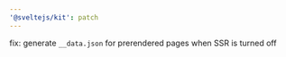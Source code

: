 ```yaml
---
'@sveltejs/kit': patch
---
```


fix: generate `__data.json` for prerendered pages when SSR is turned off
